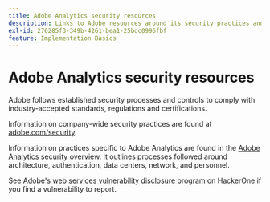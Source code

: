 ```yaml
---
title: Adobe Analytics security resources
description: Links to Adobe resources around its security practices and recovery plans.
exl-id: 276285f3-349b-4261-bea1-25bdc0996fbf
feature: Implementation Basics
---
```

# Adobe Analytics security resources

Adobe follows established security processes and controls to comply with industry-accepted standards, regulations and certifications.

Information on company-wide security practices are found at [adobe.com/security](https://adobe.com/security.html).

Information on practices specific to Adobe Analytics are found in the [Adobe Analytics security overview](https://www.adobe.com/content/dam/cc/en/trust-center/ungated/whitepapers/experience-cloud/adb-analytics-security-wp.pdf). It outlines processes followed around architecture, authentication, data centers, network, and personnel.

See [Adobe's web services vulnerability disclosure program](https://hackerone.com/adobe) on HackerOne if you find a vulnerability to report.
